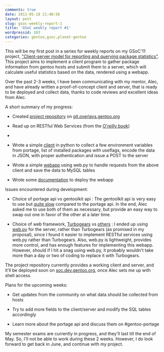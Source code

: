```yaml
---
comments: true
date: 2011-05-18 21:40:56
layout: post
slug: gsoc-weekly-report-1
title: 'GSoC weekly report #1'
wordpressid: 103
categories: gentoo,gsoc,planet-gentoo
---
```


This will be my first post in a series for weekly reports on my GSoC'11 project, ["Client-server model for reporting and querying package statistics"](http://www.google-melange.com/gsoc/proposal/review/google/gsoc2011/vh4x0r/1). This project aims to implement a client program to gather package information from gentoo hosts and submit them to a server, which will calculate useful statistics based on the data, rendered using a webapp.

Over the past 2-3 weeks, I have been communicating with my mentor, Alec, and have already written a proof-of-concept client and server, that is ready to be deployed and collect data, thanks to code reviews and excellent ideas from Alec.

A short summary of my progress:




* Created [project repository](http://git.overlays.gentoo.org/gitweb/?p=proj/gentoostats.git;a=summary) on [git.overlays.gentoo.org](http://git.overlays.gentoo.org/)


* Read up on RESTful Web Services (from the [O'reilly book](http://oreilly.com/catalog/9780596529260))


* ~~~Improved~~~ Tried to improve my python coding style, thanks to the excellent [guide](http://google-styleguide.googlecode.com/svn/trunk/pyguide.html) from google, suggested by Alec


* Wrote a simple [client](http://git.overlays.gentoo.org/gitweb/?p=proj/gentoostats.git;a=tree;f=client;h=46f228e9ef8b6ead1d2a027e0cb38b7f12958f9b;hb=HEAD) in python to collect a few environment variables from portage, list of installed packages with useflags, encode the data in JSON, with proper authentication and issue a POST to the server


* Wrote a simple [webapp](http://git.overlays.gentoo.org/gitweb/?p=proj/gentoostats.git;a=tree;f=server;h=5a5cf33b50473a313ca5eedef2650e872d33266a;hb=HEAD) using web.py to handle requests from the above client and save the data to MySQL tables


* Wrote some [documentation](http://git.overlays.gentoo.org/gitweb/?p=proj/gentoostats.git;a=tree;f=docs;h=114fbe546a91a62ca05805d884d8cae68f125b4b;hb=HEAD) to deploy the webapp


Issues encountered during development:


* Choice of portage api vs gentoolkit api : The gentoolkit api is very easy to use but [quite slow](http://vh4x0r.wordpress.com/2011/04/12/portage-dbapi-vs-gentoolkit-api/) compared to the portage api. In the end, Alec asked me to use both of them as necessary, but provide an easy way to swap out one in favor of the other at a later time.


* Choice of web framework, [Turbogears](http://turbogears.org/) vs [others](http://wiki.python.org/moin/WebFrameworks) : I ended up using [web.py](http://webpy.org/) for the server, rather than Turbogears (as promised in my proposal), since I found it easier to implement RESTful services using web.py rather than Turbogears. Also, web.py is lightweight, provides more control, and has enough features for implementing this webapp. However, should if I hit a snag using web.py, it probably wouldn't take more than a day or two of coding to replace it with Turbogears.


The project repository currently provides a working client and server, and it'll be deployed soon on [soc.dev.gentoo.org](http://soc.dev.gentoo.org/), once Alec sets me up with shell access.

Plans for the upcoming weeks:




* Get updates from the community on what data should be collected from hosts


* Try to add more fields to the client/server and modify the SQL tables accordingly


* Learn more about the portage api and discuss them on #gentoo-portage


My semester exams are currently in progress, and they'll last till the end of May. So, I'll not be able to work during these 2 weeks. However, I do look forward to get back in June, and continue with my project.
